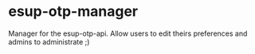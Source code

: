 # esup-otp-manager
Manager for the esup-otp-api. Allow users to edit theirs preferences and admins to administrate ;)
